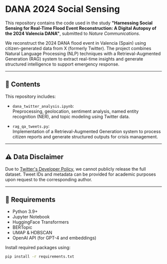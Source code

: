 # DANA 2024 Social Sensing

This repository contains the code used in the study **"Harnessing Social Sensing for Real-Time Flood Event Reconstruction: A Digital Autopsy of the 2024 Valencia DANA"**, submitted to *Nature Communications*.

We reconstruct the 2024 DANA flood event in Valencia (Spain) using citizen-generated data from X (formerly Twitter). The project combines Natural Language Processing (NLP) techniques with a Retrieval-Augmented Generation (RAG) system to extract real-time insights and generate structured intelligence to support emergency response.

---

## 📂 Contents

This repository includes:

- `dana_twitter_analysis.ipynb`:  
  Preprocessing, geolocation, sentiment analysis, named entity recognition (NER), and topic modeling using Twitter data.

- `rag_qa_tweets.py`:  
  Implementation of a Retrieval-Augmented Generation system to process citizen reports and generate structured outputs for crisis management.

---

## ⚠️ Data Disclaimer

Due to [Twitter's Developer Policy](https://developer.twitter.com/en/developer-terms/agreement-and-policy), we cannot publicly release the full dataset. Tweet IDs and metadata can be provided for academic purposes upon request to the corresponding author.

---

## 🧠 Requirements

- Python 3.9+  
- Jupyter Notebook  
- HuggingFace Transformers  
- BERTopic  
- UMAP & HDBSCAN  
- OpenAI API (for GPT-4 and embeddings)

Install required packages using:

```bash
pip install -r requirements.txt



